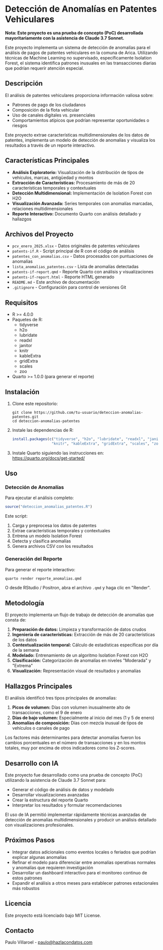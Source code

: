 # Detección de Anomalías en Patentes Vehiculares

**Nota: Este proyecto es una prueba de concepto (PoC) desarrollada mayoritariamente con la asistencia de Claude 3.7 Sonnet.**

Este proyecto implementa un sistema de detección de anomalías para el análisis de pagos de patentes vehiculares en la comuna de Arica. Utilizando técnicas de Machine Learning no supervisado, específicamente Isolation Forest, el sistema identifica patrones inusuales en las transacciones diarias que podrían requerir atención especial.

## Descripción

El análisis de patentes vehiculares proporciona información valiosa sobre:
- Patrones de pago de los ciudadanos
- Composición de la flota vehicular
- Uso de canales digitales vs. presenciales
- Comportamientos atípicos que podrían representar oportunidades o riesgos

Este proyecto extrae características multidimensionales de los datos de patentes, implementa un modelo de detección de anomalías y visualiza los resultados a través de un reporte interactivo.

## Características Principales

- **Análisis Exploratorio:** Visualización de la distribución de tipos de vehículos, marcas, antigüedad y montos
- **Extracción de Características:** Procesamiento de más de 20 características temporales y contextuales
- **Detección Multidimensional:** Implementación de Isolation Forest con H2O
- **Visualización Avanzada:** Series temporales con anomalías marcadas, relaciones multidimensionales
- **Reporte Interactivo:** Documento Quarto con análisis detallado y hallazgos

## Archivos del Proyecto

- `pcv_enero_2025.xlsx` - Datos originales de patentes vehiculares
- `patents-if.R` - Script principal de R con el código de análisis
- `patentes_con_anomalias.csv` - Datos procesados con puntuaciones de anomalías
- `lista_anomalias_patentes.csv` - Lista de anomalías detectadas
- `patents-if-report.qmd` - Reporte Quarto con análisis y visualizaciones
- `patents-if-report.html` - Reporte HTML generado
- `README.md` - Este archivo de documentación
- `.gitignore` - Configuración para control de versiones Git

## Requisitos

- R >= 4.0.0
- Paquetes de R:
  - tidyverse
  - h2o
  - lubridate
  - readxl
  - janitor
  - knitr
  - kableExtra
  - gridExtra
  - scales
  - zoo
- Quarto >= 1.0.0 (para generar el reporte)

## Instalación

1. Clone este repositorio:
   ```
   git clone https://github.com/tu-usuario/deteccion-anomalias-patentes.git
   cd deteccion-anomalias-patentes
   ```

2. Instale las dependencias de R:
   ```R
   install.packages(c("tidyverse", "h2o", "lubridate", "readxl", "janitor", 
                     "knitr", "kableExtra", "gridExtra", "scales", "zoo"))
   ```

3. Instale Quarto siguiendo las instrucciones en: https://quarto.org/docs/get-started/

## Uso

### Detección de Anomalías

Para ejecutar el análisis completo:

```R
source("deteccion_anomalias_patentes.R")
```

Este script:
1. Carga y preprocesa los datos de patentes
2. Extrae características temporales y contextuales
3. Entrena un modelo Isolation Forest
4. Detecta y clasifica anomalías
5. Genera archivos CSV con los resultados

### Generación del Reporte

Para generar el reporte interactivo:

```bash
quarto render reporte_anomalias.qmd
```

O desde RStudio / Positron, abra el archivo `.qmd` y haga clic en "Render".

## Metodología

El proyecto implementa un flujo de trabajo de detección de anomalías que consta de:

1. **Preparación de datos:** Limpieza y transformación de datos crudos
2. **Ingeniería de características:** Extracción de más de 20 características de los datos
3. **Contextualización temporal:** Cálculo de estadísticas específicas por día de la semana
4. **Modelado:** Entrenamiento de un algoritmo Isolation Forest con H2O
5. **Clasificación:** Categorización de anomalías en niveles "Moderada" y "Extrema"
6. **Visualización:** Representación visual de resultados y anomalías

## Hallazgos Principales

El análisis identificó tres tipos principales de anomalías:

1. **Picos de volumen:** Días con volumen inusualmente alto de transacciones, como el 9 de enero
2. **Días de bajo volumen:** Especialmente al inicio del mes (1 y 5 de enero)
3. **Anomalías de composición:** Días con mezcla inusual de tipos de vehículos o canales de pago

Los factores más determinantes para detectar anomalías fueron los cambios porcentuales en el número de transacciones y en los montos totales, muy por encima de otros indicadores como los Z-scores.

## Desarrollo con IA

Este proyecto fue desarrollado como una prueba de concepto (PoC) utilizando la asistencia de Claude 3.7 Sonnet para:
- Generar el código de análisis de datos y modelado
- Desarrollar visualizaciones avanzadas
- Crear la estructura del reporte Quarto
- Interpretar los resultados y formular recomendaciones

El uso de IA permitió implementar rápidamente técnicas avanzadas de detección de anomalías multidimensionales y producir un análisis detallado con visualizaciones profesionales.

## Próximos Pasos

- Integrar datos adicionales como eventos locales o feriados que podrían explicar algunas anomalías
- Refinar el modelo para diferenciar entre anomalías operativas normales y anomalías que requieren investigación
- Desarrollar un dashboard interactivo para el monitoreo continuo de estos patrones
- Expandir el análisis a otros meses para establecer patrones estacionales más robustos

## Licencia

Este proyecto está licenciado bajo MIT License.

## Contacto

Paulo Villaroel - [paulo@hazlacondatos.com](mailto:paulo@hazlacondatos.com)